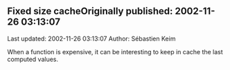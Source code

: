 ## Fixed size cacheOriginally published: 2002-11-26 03:13:07 
Last updated: 2002-11-26 03:13:07 
Author: Sébastien Keim 
 
When a function is expensive, it can be interesting to keep in cache the last computed values.